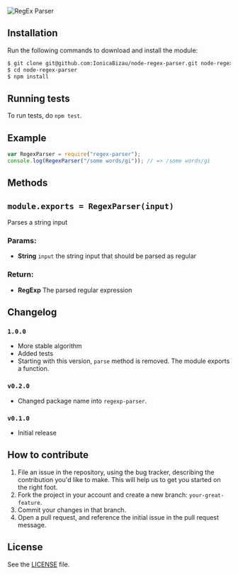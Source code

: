 ![RegEx Parser](http://i.imgur.com/rfXVsKw.png)

## Installation
Run the following commands to download and install the module:

```sh
$ git clone git@github.com:IonicaBizau/node-regex-parser.git node-regex-parser
$ cd node-regex-parser
$ npm install
```

## Running tests
To run tests, do `npm test`.

## Example
```js
var RegexParser = require("regex-parser");
console.log(RegexParser("/some words/gi")); // => /some words/gi
```

## Methods

## `module.exports = RegexParser(input)`
Parses a string input

### Params:
* **String** `input` the string input that should be parsed as regular

### Return:
* **RegExp** The parsed regular expression

## Changelog

### `1.0.0`
 - More stable algorithm
 - Added tests
 - Starting with this version, `parse` method is removed. The module exports a
   function.

### `v0.2.0`
 - Changed package name into `regexp-parser`.

### `v0.1.0`
 - Initial release

## How to contribute

1. File an issue in the repository, using the bug tracker, describing the
   contribution you'd like to make. This will help us to get you started on the
   right foot.
2. Fork the project in your account and create a new branch:
   `your-great-feature`.
3. Commit your changes in that branch.
4. Open a pull request, and reference the initial issue in the pull request
   message.

## License
See the [LICENSE](./LICENSE) file.
